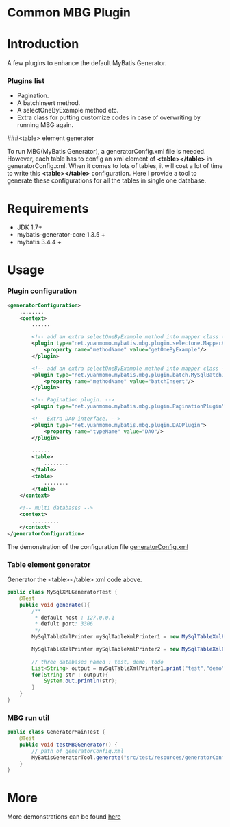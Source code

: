 Common MBG Plugin
=======================

# Introduction
A few plugins to enhance the default MyBatis Generator. 

### Plugins list
 * Pagination.
 * A batchInsert method.
 * A selectOneByExample method etc.
 * Extra class for putting customize codes in case of overwriting by running MBG again.

###&lt;table&gt; element generator

To run MBG(MyBatis Generator), a generatorConfig.xml file is needed. However, each table has to config an xml element of **&lt;table&gt;&lt;/table&gt;** in generatorConfig.xml. When it comes to lots of tables, it will cost a lot of time to write this **&lt;table&gt;&lt;/table&gt;** configuration.
Here I provide a tool to generate these configurations for all the tables in single one database.

# Requirements

* JDK  1.7+
* mybatis-generator-core  1.3.5 + 
* mybatis  3.4.4 + 

# Usage

### Plugin configuration
```xml
<generatorConfiguration>
    ........
    <context>
        ......

        <!-- add an extra selectOneByExample method into mapper class -->
        <plugin type="net.yuanmomo.mybatis.mbg.plugin.selectone.MapperAddSelectOneByExamplePlugin">
            <property name="methodName" value="getOneByExample"/>
        </plugin>

        <!-- add an extra selectOneByExample method into mapper class -->
        <plugin type="net.yuanmomo.mybatis.mbg.plugin.batch.MySqlBatchInsertPlugin">
            <property name="methodName" value="batchInsert"/>
        </plugin>

        <!-- Pagination plugin. -->
        <plugin type="net.yuanmomo.mybatis.mbg.plugin.PaginationPlugin"/>

        <!-- Extra DAO interface. -->
        <plugin type="net.yuanmomo.mybatis.mbg.plugin.DAOPlugin">
            <property name="typeName" value="DAO"/>
        </plugin>
        
		......
		<table>
			........
		</table>
		<table>
			........
		</table>
    </context>
    
    <!-- multi databases -->
    <context>
    	.........
    </context>
</generatorConfiguration>
```
The demonstration of the configuration file [generatorConfig.xml](https://github.com/yuanmomo/mybatis-generator-plugin/blob/master/common-mbg-plugin/src/test/resources/generatorConfig.xml)
 
### Table element generator

Generator the &lt;table&gt;&lt;/table&gt; xml code above.

```java
public class MySqlXMLGeneratorTest {
    @Test
	public void generate(){
		/**
		 * default host : 127.0.0.1
		 * defult port: 3306
		 */
		MySqlTableXmlPrinter mySqlTableXmlPrinter1 = new MySqlTableXmlPrinter("root","root");

		MySqlTableXmlPrinter mySqlTableXmlPrinter2 = new MySqlTableXmlPrinter("host","port","username","password");
		
		// three databases named : test, demo, todo
		List<String> output = mySqlTableXmlPrinter1.print("test","demo","todo");
		for(String str : output){
			System.out.println(str);
		}
	}
}
```
### MBG run util
```java
public class GeneratorMainTest {
	@Test
	public void testMBGGenerator() {
		// path of generatorConfig.xml
		MyBatisGeneratorTool.generate("src/test/resources/generatorConfig.xml");
	}
}
```
# More
More demonstrations can be found [here](https://github.com/yuanmomo/mybatis-generator-plugin/tree/master/common-mbg-plugin/src/test)



